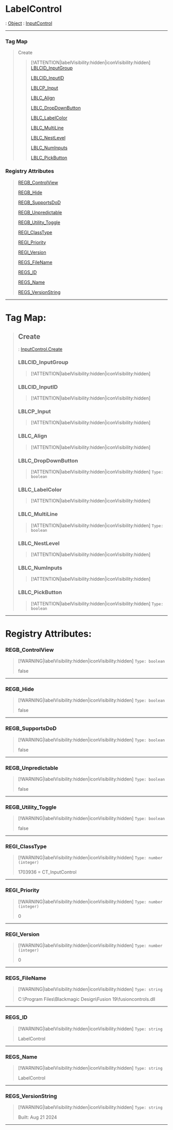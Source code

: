 # LabelControl
 : [Object](Object.md) : [InputControl](InputControl.md)
___
### Tag Map
> Create
>
>> [!ATTENTION|labelVisibility:hidden|iconVisibility:hidden]
>> [LBLCID_InputGroup](#LBLCID_InputGroup)
>>
>> [LBLCID_InputID](#LBLCID_InputID)
>>
>> [LBLCP_Input](#LBLCP_Input)
>>
>> [LBLC_Align](#LBLC_Align)
>>
>> [LBLC_DropDownButton](#LBLC_DropDownButton)
>>
>> [LBLC_LabelColor](#LBLC_LabelColor)
>>
>> [LBLC_MultiLine](#LBLC_MultiLine)
>>
>> [LBLC_NestLevel](#LBLC_NestLevel)
>>
>> [LBLC_NumInputs](#LBLC_NumInputs)
>>
>> [LBLC_PickButton](#LBLC_PickButton)
>>
### Registry Attributes
> [REGB_ControlView](#REGB_ControlView)
>
> [REGB_Hide](#REGB_Hide)
>
> [REGB_SupportsDoD](#REGB_SupportsDoD)
>
> [REGB_Unpredictable](#REGB_Unpredictable)
>
> [REGB_Utility_Toggle](#REGB_Utility_Toggle)
>
> [REGI_ClassType](#REGI_ClassType)
>
> [REGI_Priority](#REGI_Priority)
>
> [REGI_Version](#REGI_Version)
>
> [REGS_FileName](#REGS_FileName)
>
> [REGS_ID](#REGS_ID)
>
> [REGS_Name](#REGS_Name)
>
> [REGS_VersionString](#REGS_VersionString)
>
___

# Tag Map: <!-- {docsify-ignore} -->

>## Create 
> : [InputControl.Create](InputControl.md#Create)
>### LBLCID_InputGroup
>> [!ATTENTION|labelVisibility:hidden|iconVisibility:hidden]
>### LBLCID_InputID
>> [!ATTENTION|labelVisibility:hidden|iconVisibility:hidden]
>### LBLCP_Input
>> [!ATTENTION|labelVisibility:hidden|iconVisibility:hidden]
>### LBLC_Align
>> [!ATTENTION|labelVisibility:hidden|iconVisibility:hidden]
>### LBLC_DropDownButton
>> [!ATTENTION|labelVisibility:hidden|iconVisibility:hidden]
>> `Type: boolean`
>>
>### LBLC_LabelColor
>> [!ATTENTION|labelVisibility:hidden|iconVisibility:hidden]
>### LBLC_MultiLine
>> [!ATTENTION|labelVisibility:hidden|iconVisibility:hidden]
>> `Type: boolean`
>>
>### LBLC_NestLevel
>> [!ATTENTION|labelVisibility:hidden|iconVisibility:hidden]
>### LBLC_NumInputs
>> [!ATTENTION|labelVisibility:hidden|iconVisibility:hidden]
>### LBLC_PickButton
>> [!ATTENTION|labelVisibility:hidden|iconVisibility:hidden]
>> `Type: boolean`
>>
___


# Registry Attributes: <!-- {docsify-ignore} -->

### REGB_ControlView
> [!WARNING|labelVisibility:hidden|iconVisibility:hidden]
> `Type: boolean`
>
> false
>
___

### REGB_Hide
> [!WARNING|labelVisibility:hidden|iconVisibility:hidden]
> `Type: boolean`
>
> false
>
___

### REGB_SupportsDoD
> [!WARNING|labelVisibility:hidden|iconVisibility:hidden]
> `Type: boolean`
>
> false
>
___

### REGB_Unpredictable
> [!WARNING|labelVisibility:hidden|iconVisibility:hidden]
> `Type: boolean`
>
> false
>
___

### REGB_Utility_Toggle
> [!WARNING|labelVisibility:hidden|iconVisibility:hidden]
> `Type: boolean`
>
> false
>
___

### REGI_ClassType
> [!WARNING|labelVisibility:hidden|iconVisibility:hidden]
> `Type: number (integer)`
>
> 1703936 = CT_InputControl
>
___

### REGI_Priority
> [!WARNING|labelVisibility:hidden|iconVisibility:hidden]
> `Type: number (integer)`
>
> 0
>
___

### REGI_Version
> [!WARNING|labelVisibility:hidden|iconVisibility:hidden]
> `Type: number (integer)`
>
> 0
>
___

### REGS_FileName
> [!WARNING|labelVisibility:hidden|iconVisibility:hidden]
> `Type: string`
>
> C:\Program Files\Blackmagic Design\Fusion 19\fusioncontrols.dll
>
___

### REGS_ID
> [!WARNING|labelVisibility:hidden|iconVisibility:hidden]
> `Type: string`
>
> LabelControl
>
___

### REGS_Name
> [!WARNING|labelVisibility:hidden|iconVisibility:hidden]
> `Type: string`
>
> LabelControl
>
___

### REGS_VersionString
> [!WARNING|labelVisibility:hidden|iconVisibility:hidden]
> `Type: string`
>
> Built: Aug 21 2024
>
___

